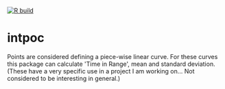 [![R build](https://github.com/renlund/intpoc/workflows/R/badge.svg)](https://github.com/renlund/intpoc/actions/workflows/r.yml)

intpoc
======

Points are considered defining a piece-wise linear curve. For these curves this
package can calculate 'Time in Range', mean and standard deviation. (These have
a very specific use in a project I am working on...  Not considered to be
interesting in general.)
